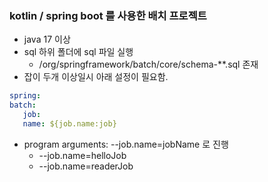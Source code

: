 ### kotlin / spring boot 를 사용한 배치 프로젝트
* java 17 이상
* sql 하위 폴더에 sql 파일 실행
  * /org/springframework/batch/core/schema-**.sql 존재
* 잡이 두개 이상일시 아래 설정이 필요함.
````yml
spring:
batch:
   job:
   name: ${job.name:job}
````
* program arguments: --job.name=jobName 로 진행
  * --job.name=helloJob
  * --job.name=readerJob
